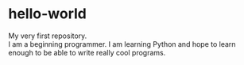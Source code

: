 # hello-world
My very first repository.  
I am a beginning programmer.  I am learning Python and hope to learn enough to be able to write really cool programs.
